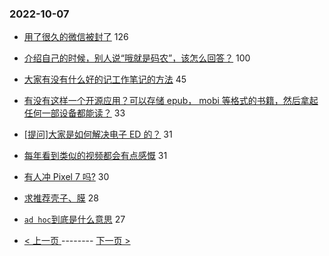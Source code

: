 ### 2022-10-07 
- [用了很久的微信被封了](https://www.v2ex.com/t/885018) 126
- [介绍自己的时候，别人说“哦就是码农”，该怎么回答？](https://www.v2ex.com/t/884950) 100
- [大家有没有什么好的记工作笔记的方法](https://www.v2ex.com/t/884947) 45
- [有没有这样一个开源应用？可以存储 epub， mobi 等格式的书籍，然后拿起任何一部设备都能读？](https://www.v2ex.com/t/884988) 33
- [[提问]大家是如何解决电子 ED 的？](https://www.v2ex.com/t/884992) 31
- [每年看到类似的视频都会有点感慨](https://www.v2ex.com/t/884975) 31
- [有人冲 Pixel 7 吗?](https://www.v2ex.com/t/884956) 30
- [求推荐壳子、膜](https://www.v2ex.com/t/884997) 28
- [`ad hoc`到底是什么意思](https://www.v2ex.com/t/884985) 27 

- [ < 上一页 ](https://github.com/able8/v2ex-hot-record/blob/master/2022-10-06.md) -------- [ 下一页 > ](https://github.com/able8/v2ex-hot-record/blob/master/2022-10-08.md)